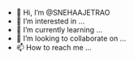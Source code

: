 - 👋 Hi, I’m @SNEHAAJETRAO
- 👀 I’m interested in ...
- 🌱 I’m currently learning ...
- 💞️ I’m looking to collaborate on ...
- 📫 How to reach me ...

<!---
SNEHAAJETRAO/SNEHAAJETRAO is a ✨ special ✨ repository because its `README.md` (this file) appears on your GitHub profile.
You can click the Preview link to take a look at your changes.
--->
